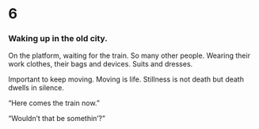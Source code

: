 # 6

### Waking up in the old city.

On the platform, waiting for the train. So many other people. Wearing their work clothes, their bags and devices. Suits and dresses. 

Important to keep moving. Moving is life. Stillness is not death but death dwells in silence. 

“Here comes the train now.”
 
“Wouldn’t that be somethin’?”